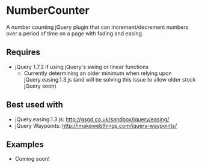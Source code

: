 NumberCounter
=============

A number counting jQuery plugin that can increment/decrement numbers over a period of time on a page with fading and easing.

Requires
--------

- jQuery 1.7.2 if using jQuery's swing or linear functions
	- Currently determining an older minimum when relying upon jQuery.easing.1.3.js (and will be solving this issue to allow older stock jQuery soon)

Best used with
--------------

- jQuery.easing.1.3.js: http://gsgd.co.uk/sandbox/jquery/easing/
- jQuery Waypoints: 	http://imakewebthings.com/jquery-waypoints/

Examples
--------

- Coming soon!